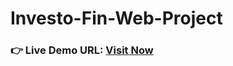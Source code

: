 # Investo-Fin-Web-Project
### **👉 Live Demo URL:** <a href="https://shreyash00007.github.io/Investo-Fin-Web-Project/">**Visit Now** </a>

